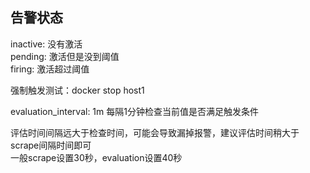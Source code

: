 ## 告警状态

inactive: 没有激活  
pending: 激活但是没到阈值  
firing: 激活超过阈值  

强制触发测试：docker stop host1  

evaluation_interval: 1m 
每隔1分钟检查当前值是否满足触发条件  

评估时间间隔远大于检查时间，可能会导致漏掉报警，建议评估时间稍大于scrape间隔时间即可  
一般scrape设置30秒，evaluation设置40秒  